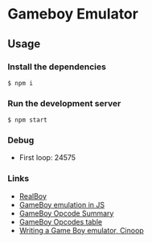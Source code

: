 # Gameboy Emulator

## Usage

### Install the dependencies

    $ npm i

### Run the development server

    $ npm start

### Debug

* First loop: 24575

### Links

* [RealBoy](https://realboyemulator.wordpress.com/)
* [GameBoy emulation in JS](http://imrannazar.com/GameBoy-Emulation-in-JavaScript:-The-CPU)
* [GameBoy Opcode Summary](http://gameboy.mongenel.com/dmg/opcodes.html)
* [GameBoy Opcodes table](http://www.pastraiser.com/cpu/gameboy/gameboy_opcodes.html)
* [Writing a Game Boy emulator, Cinoop](https://cturt.github.io/cinoop.html)

